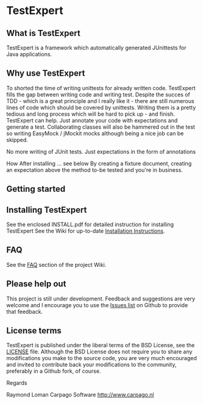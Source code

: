 TestExpert
========

What is TestExpert
-------------------

TestExpert is a framework which automatically generated JUnittests for Java applications.

Why use TestExpert
-------------------

To shorted the time of writing unittests for already written code.
TestExpert fills the gap between writing code and writing test. Despite the succes of TDD - which is a great principle and I really like it - there 
are still numerous lines of code which should be covered by unittests. Writing them is a pretty tedious and long
process which will be hard to pick up - and finish. TestExpert can help. Just annotate your code with expectations
and generate a test. Collaborating classes will also be hammered out in the test so writing EasyMock / jMockit mocks although being a
nice job can be skipped.

No more writing of JUnit tests. Just expectations in the form of annotations

How
After installing ... see below
By creating a fixture document, creating an expectation above the method to-be tested and you're in business.

Getting started
---------------


Installing TestExpert
---------------------
See the enclosed INSTALL.pdf for detailed instruction for installing TestExpert
See the Wiki for up-to-date [Installation Instructions](https://github.com/carpago/test-expert/INSTALL).


FAQ
---
See the [FAQ](http://github.com/carpago/test-expert/wiki/FAQ) section of the project
Wiki.


Please help out
---------------
This project is still under development. Feedback and suggestions are very
welcome and I encourage you to use the [Issues
list](http://github.com/carpago/testexpert/issues) on Github to provide that
feedback.



License terms
-------------
TestExpert is published under the liberal terms of the BSD License, see the
[LICENSE](LICENSE) file. Although the BSD License does not require you to share
any modifications you make to the source code, you are very much encouraged and
invited to contribute back your modifications to the community, preferably
in a Github fork, of course.


Regards

Raymond Loman
Carpago Software
http://www.carpago.nl


